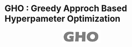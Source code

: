 # GHO : Greedy Approch Based Hyperpameter Optimization
<p align="center" width="100%">
    <img width="25%" src="GHO.png">
</p>
